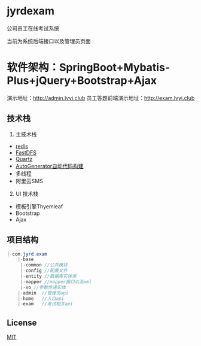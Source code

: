 # jyrdexam
公司员工在线考试系统

当前为系统后端接口以及管理员页面

# 软件架构：SpringBoot+Mybatis-Plus+jQuery+Bootstrap+Ajax

演示地址：http://admin.lvyi.club    员工答题前端演示地址：http://exam.lvyi.club

## 技术栈

1. 主技术栈

* [redis](https://github.com/redis/redis)
* [FastDFS](https://github.com/happyfish100/fastdfs)
* [Quartz](https://github.com/quartz-scheduler/quartz)
* [AutoGenerator自动代码构建](https://mp.baomidou.com/config/generator-config.html)
* 多线程
* 阿里云SMS

2. UI 技术栈
* 模板引擎Thyemleaf
* Bootstrap
* Ajax

## 项目结构

```java
|-com.jyrd.exam
    |-base
     |-common //公共模块
     |-config //配置文件
     |-entity //数据库实体类
     |-mapper //mapper接口以及xml
     |-vo //参数传递实体
    |-admin  //管理员api
    |-home   //入口api
    |-exam   //考试相关api 
```

## License

[MIT](https://opensource.org/licenses/MIT)

